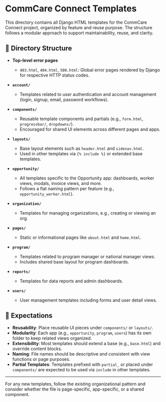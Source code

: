 # CommCare Connect Templates

This directory contains all Django HTML templates for the CommCare Connect project, organized by feature and reuse purpose. The structure follows a modular approach to support maintainability, reuse, and clarity.

## 📁 Directory Structure

- **Top-level error pages**
  - `403.html`, `404.html`, `500.html`: Global error pages rendered by Django for respective HTTP status codes.

- **`account/`**
  - Templates related to user authentication and account management (login, signup, email, password workflows).

- **`components/`**
  - Reusable template components and partials (e.g., `form.html`, `progressbar/`, `dropdowns/`).
  - Encouraged for shared UI elements across different pages and apps.

- **`layouts/`**
  - Base layout elements such as `header.html` and `sidenav.html`.
  - Used in other templates via `{% include %}` or extended base templates.

- **`opportunity/`**
  - All templates specific to the Opportunity app: dashboards, worker views, modals, invoice views, and more.
  - Follows a flat naming pattern per feature (e.g., `opportunity_worker.html`).

- **`organization/`**
  - Templates for managing organizations, e.g., creating or viewing an org.

- **`pages/`**
  - Static or informational pages like `about.html` and `home.html`.

- **`program/`**
  - Templates related to program manager or national manager views.
  - Includes shared base layout for program dashboards.

- **`reports/`**
  - Templates for data reports and admin dashboards.

- **`users/`**
  - User management templates including forms and user detail views.

## 🧩 Expectations

- **Reusability**: Place reusable UI pieces under `components/` or `layouts/`.
- **Modularity**: Each app (e.g., `opportunity`, `program`, `users`) has its own folder to keep related views organized.
- **Extensibility**: Most templates should extend a base (e.g., `base.html`) and override content blocks.
- **Naming**: File names should be descriptive and consistent with view functions or page purposes.
- **Partial Templates**: Templates prefixed with `partial_` or placed under `components/` are expected to be used via `include` in other templates.

---

For any new templates, follow the existing organizational pattern and consider whether the file is page-specific, app-specific, or a shared component.
